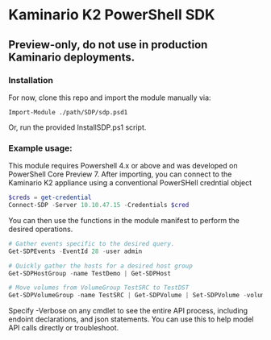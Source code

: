 # Kaminario K2 PowerShell SDK 
## Preview-only, do not use in production Kaminario deployments. 

### Installation 
For now, clone this repo and import the module manually via:
```
Import-Module ./path/SDP/sdp.psd1
```

Or, run the provided InstallSDP.ps1 script. 

### Example usage:

This module requires Powershell 4.x or above and was developed on PowerShell Core Preview 7. 
After importing, you can connect to the Kaminario K2 appliance using a conventional PowerSHell credntial object
```powershell
$creds = get-credential
Connect-SDP -Server 10.10.47.15 -Credentials $cred
```

You can then use the functions in the module manifest to perform the desired operations. 
```Powershell
# Gather events specific to the desired query. 
Get-SDPEvents -EventId 28 -user admin

# Quickly gather the hosts for a desired host group
Get-SDPHostGroup -name TestDemo | Get-SDPHost

# Move volumes from VolumeGroup TestSRC to TestDST
Get-SDPVolumeGroup -name TestSRC | Get-SDPVolume | Set-SDPVolume -volumeGroupName TestDST
```

Specify -Verbose on any cmdlet to see the entire API process, including endoint declarations, and json statements. You can use this to help model API calls directly or troubleshoot. 
